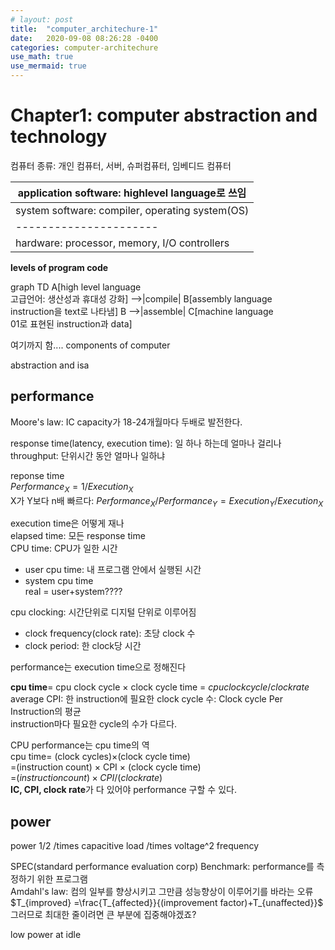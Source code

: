 ```yaml
---
# layout: post
title:  "computer_architechure-1"
date:   2020-09-08 08:26:28 -0400
categories: computer-architechure
use_math: true
use_mermaid: true
---
```

# Chapter1: computer abstraction and technology
컴퓨터 종류: 개인 컴퓨터, 서버, 슈퍼컴퓨터, 임베디드 컴퓨터   

| application software: highlevel language로 쓰임 |
|----------------------|
| system software: compiler, operating system(OS)      |
|----------------------|
| hardware: processor, memory, I/O controllers             |

**levels of program code**   
<div class="mermaid">
    graph TD
        A[high level language<br>고급언어: 생산성과 휴대성 강화] -->|compile| B[assembly language<br>instruction을 text로 나타냄]
        B -->|assemble| C[machine language<br>01로 표현된 instruction과 data]
</div>   

여기까지 함....
components of computer   

abstraction and isa   

## performance
Moore's law: IC capacity가 18-24개월마다 두배로 발전한다.

response time(latency, execution time): 일 하나 하는데 얼마나 걸리나   
throughput: 단위시간 동안 얼마나 일하냐   

reponse time   
$Performance_X = 1/Execution_X$   
X가 Y보다 n배 빠르다: $Performance_X / Performance_Y =Execution_Y/Execution_X$   

execution time은 어떻게 재나   
elapsed time: 모든 response time   
CPU time: CPU가 일한 시간
- user cpu time: 내 프로그램 안에서 실행된 시간
- system cpu time   
real = user+system????


cpu clocking: 시간단위로 디지털 단위로 이루어짐   
- clock frequency(clock rate): 초당 clock 수   
- clock period: 한 clock당 시간   

performance는 execution time으로 정해진다   

**cpu time**= cpu clock cycle $\times$ clock cycle time = ${cpu clock cycle} / {clock rate}$   
average CPI: 한 instruction에 필요한 clock cycle 수: Clock cycle Per Instruction의 평균   
instruction마다 필요한 cycle의 수가 다르다.   

CPU performance는 cpu time의 역   
cpu time= (clock cycles)$\times$(clock cycle time)   
=(instruction count) $\times$ CPI $\times$ (clock cycle time)   
=${(instruction count)\times CPI}/{(clock rate)}$   
**IC, CPI, clock rate**가 다 있어야 performance 구할 수 있다.   



## power
power  1/2 /times capacitive load /times voltage^2 frequency


SPEC(standard performance evaluation corp) Benchmark: performance를 측정하기 위한 프로그램   
Amdahl's law: 컴의 일부를 향상시키고 그만큼 성능향상이 이루어기를 바라는 오류   
$T_{improved} =\frac{T_{affected}}{(improvement factor)+T_{unaffected}}$   
그러므로 최대한 줄이려면 큰 부분에 집중해야겠죠?   

low power at idle